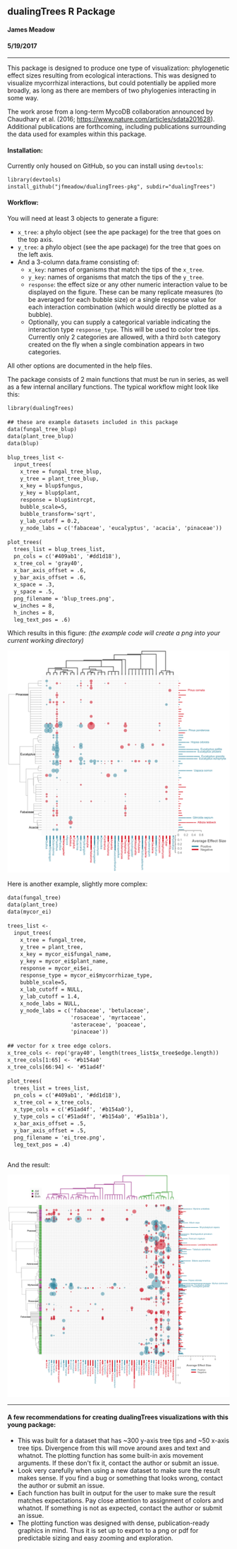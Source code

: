 ## dualingTrees R Package

#### James Meadow

#### 5/19/2017


-----------

This package is designed to produce one type of visualization: phylogenetic effect sizes resulting from ecological interactions. This was designed to visualize mycorrhizal interactions, but could potentially be applied more broadly, as long as there are members of two phylogenies interacting in some way. 

The work arose from a long-term MycoDB collaboration announced by Chaudhary et al. (2016; https://www.nature.com/articles/sdata201628). Additional publications are forthcoming, including publications surrounding the data used for examples within this package. 


#### Installation: 

Currently only housed on GitHub, so you can install using `devtools`: 

```
library(devtools)
install_github("jfmeadow/dualingTrees-pkg", subdir="dualingTrees")
```

#### Workflow: 

You will need at least 3 objects to generate a figure: 

* `x_tree`: a phylo object (see the ape package) for the tree that goes on the top axis. 
* `y_tree`: a phylo object (see the ape package) for the tree that goes on the left axis. 
* And a 3-column data.frame consisting of: 
  * `x_key`: names of organisms that match the tips of the `x_tree`. 
  * `y_key`: names of organisms that match the tips of the `y_tree`. 
  * `response`: the effect size or any other numeric interaction value to be displayed on the figure. These can be many replicate measures (to be averaged for each bubble size) or a single response value for each interaction combination (which would directly be plotted as a bubble). 
  * Optionally, you can supply a categorical variable indicating the interaction type `response_type`. This will be used to color tree tips. Currently only 2 categories are allowed, with a third `both` category created on the fly when a single combination appears in two categories. 
  
All other options are documented in the help files. 



The package consists of 2 main functions that must be run in series, as well as a few internal ancillary functions. The typical workflow might look like this: 

```
library(dualingTrees)

## these are example datasets included in this package
data(fungal_tree_blup)
data(plant_tree_blup)
data(blup)

blup_trees_list <- 
  input_trees(
    x_tree = fungal_tree_blup,
    y_tree = plant_tree_blup,
    x_key = blup$fungus,
    y_key = blup$plant,
    response = blup$intrcpt,
    bubble_scale=5, 
    bubble_transform='sqrt', 
    y_lab_cutoff = 0.2,
    y_node_labs = c('fabaceae', 'eucalyptus', 'acacia', 'pinaceae'))
    
plot_trees(
  trees_list = blup_trees_list,
  pn_cols = c('#409ab1', '#dd1d18'),
  x_tree_col = 'gray40',
  x_bar_axis_offset = .6, 
  y_bar_axis_offset = .6, 
  x_space = .3, 
  y_space = .5, 
  png_filename = 'blup_trees.png', 
  w_inches = 8, 
  h_inches = 8, 
  leg_text_pos = .6)

```

Which results in this figure:
*(the example code will create a png into your current working directory)*

![](examples/blup_trees.png)


Here is another example, slightly more complex: 


```
data(fungal_tree)
data(plant_tree)
data(mycor_ei)

trees_list <- 
  input_trees(
    x_tree = fungal_tree,
    y_tree = plant_tree,
    x_key = mycor_ei$fungal_name,
    y_key = mycor_ei$plant_name,
    response = mycor_ei$ei,
    response_type = mycor_ei$mycorrhizae_type,
    bubble_scale=5, 
    x_lab_cutoff = NULL,
    y_lab_cutoff = 1.4,
    x_node_labs = NULL,   
    y_node_labs = c('fabaceae', 'betulaceae', 
                    'rosaceae', 'myrtaceae', 
                    'asteraceae', 'poaceae', 
                    'pinaceae'))
    
## vector for x tree edge colors.
x_tree_cols <- rep('gray40', length(trees_list$x_tree$edge.length))
x_tree_cols[1:65] <- '#b154a0'
x_tree_cols[66:94] <- '#51ad4f'

plot_trees(
  trees_list = trees_list,
  pn_cols = c('#409ab1', '#dd1d18'),
  x_tree_col = x_tree_cols,
  x_type_cols = c('#51ad4f', '#b154a0'),
  y_type_cols = c('#51ad4f', '#b154a0', '#5a1b1a'),
  x_bar_axis_offset = .5, 
  y_bar_axis_offset = .5, 
  png_filename = 'ei_tree.png', 
  leg_text_pos = .4)
  
```

And the result: 

![](examples/ei_tree.png)


------------


#### A few recommendations for creating dualingTrees visualizations with this young package: 

* This was built for a dataset that has ~300 y-axis tree tips and ~50 x-axis tree tips. 
  Divergence from this will move around axes and text and whatnot. 
  The plotting function has some built-in axis movement arguments. 
  If these don't fix it, contact the author or submit an issue. 
* Look very carefully when using a new dataset to make sure the result makes sense. 
  If you find a bug or something that looks wrong, contact the author or submit an issue. 
* Each function has built in output for the user to make sure the result matches expectations. 
  Pay close attention to assignment of colors and whatnot. 
  If something is not as expected, contact the author or submit an issue. 
* The plotting function was designed with dense, publication-ready graphics in mind. Thus it is set up to export to a png or pdf for predictable sizing and easy zooming and exploration. 







